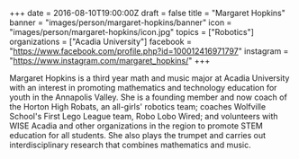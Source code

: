 +++
date = 2016-08-10T19:00:00Z
draft = false
title = "Margaret Hopkins"
banner = "images/person/margaret-hopkins/banner"
icon = "images/person/margaret-hopkins/icon.jpg"
topics = ["Robotics"]
organizations = ["Acadia University"]
facebook = "https://www.facebook.com/profile.php?id=100012416971797"
instagram = "https://www.instagram.com/margaret_hopkins/"
+++

Margaret Hopkins is a third year math and music major at Acadia University with an interest in promoting mathematics and technology education for youth in the Annapolis Valley. She is a founding member and now coach of the Horton High Robats, an all-girls' robotics team; coaches Wolfville School's First Lego League team, Robo Lobo Wired; and volunteers with WISE Acadia and other organizations in the region to promote STEM education for all students. She also plays the trumpet and carries out interdisciplinary research that combines mathematics and music.
